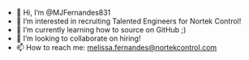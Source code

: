 - 👋 Hi, I’m @MJFernandes831
- 👀 I’m interested in recruiting Talented Engineers for Nortek Control!
- 🌱 I’m currently learning how to source on GitHub ;)
- 💞️ I’m looking to collaborate on hiring!
- 📫 How to reach me: melissa.fernandes@nortekcontrol.com

<!---
MJFernandes831/MJFernandes831 is a ✨ special ✨ repository because its `README.md` (this file) appears on your GitHub profile.
You can click the Preview link to take a look at your changes.
--->
